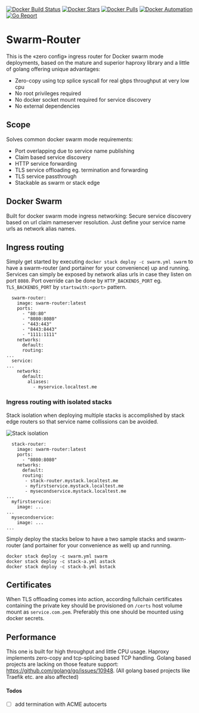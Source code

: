[![Docker Build Status](https://img.shields.io/docker/build/flavioaiello/swarm-router.svg)](https://hub.docker.com/r/flavioaiello/swarm-router/)
[![Docker Stars](https://img.shields.io/docker/stars/flavioaiello/swarm-router.svg)](https://hub.docker.com/r/flavioaiello/swarm-router/)
[![Docker Pulls](https://img.shields.io/docker/pulls/flavioaiello/swarm-router.svg)](https://hub.docker.com/r/flavioaiello/swarm-router/)
[![Docker Automation](
https://img.shields.io/docker/automated/flavioaiello/swarm-router.svg)](https://hub.docker.com/r/flavioaiello/swarm-router/)
[![Go Report](
https://goreportcard.com/badge/github.com/flavioaiello/swarm-router)](https://goreportcard.com/report/github.com/flavioaiello/swarm-router)

# Swarm-Router
This is the «zero config» ingress router for Docker swarm mode deployments, based on the mature and superior haproxy library and a little of golang offering unique advantages:
- Zero-copy using tcp splice syscall for real gbps throughput at very low cpu
- No root privileges required
- No docker socket mount required for service discovery
- No external dependencies

## Scope
Solves common docker swarm mode requirements:
- Port overlapping due to service name publishing 
- Claim based service discovery
- HTTP service forwarding
- TLS service offloading eg. termination and forwarding
- TLS service passthrough
- Stackable as swarm or stack edge

## Docker Swarm
Built for docker swarm mode ingress networking: Secure service discovery based on url claim nameserver resolution. Just define your service name urls as network alias names.

## Ingress routing
Simply get started by executing `docker stack deploy -c swarm.yml swarm` to have a swarm-router (and portainer for your convenience) up and running. Services can simply be exposed by network alias urls in case they listen on port `8080`. Port override can be done by `HTTP_BACKENDS_PORT` eg. `TLS_BACKENDS_PORT` by `startswith:<port>` pattern.

```
  swarm-router:
    image: swarm-router:latest
    ports:
      - "80:80"
      - "8080:8080"
      - "443:443"
      - "8443:8443"
      - "1111:1111"
    networks:
      default:
      routing:
...
  service:
...
    networks:
      default:
        aliases:
          - myservice.localtest.me
```

### Ingress routing with isolated stacks
Stack isolation when deploying multiple stacks is accomplished by stack edge routers so that service name collissions can be avoided.

![Stack isolation](https://github.com/flavioaiello/swarm-router/blob/master/swarm-router.png?raw=true)

```
  stack-router:
    image: swarm-router:latest
    ports:
      - "8080:8080"
    networks:
      default:
      routing:
       - stack-router.mystack.localtest.me
       - myfirstservice.mystack.localtest.me
       - mysecondservice.mystack.localtest.me
...
  myfirstservice:
    image: ...
...
  mysecondservice:
    image: ...
...
```

Simply deploy the stacks below to have a two sample stacks and swarm-router (and portainer for your convenience as well) up and running.
```
docker stack deploy -c swarm.yml swarm
docker stack deploy -c stack-a.yml astack
docker stack deploy -c stack-b.yml bstack
```

## Certificates
When TLS offloading comes into action, according fullchain certificates containing the private key should be provisioned on `/certs` host volume mount as `service.com.pem`. Preferably this one should be mounted using docker secrets.

## Performance
This one is built for high throughput and little CPU usage. Haproxy implements zero-copy and tcp-splicing based TCP handling. Golang based projects are lacking on those feature support: https://github.com/golang/go/issues/10948. (All golang based projects like Traefik etc. are also affected)

#### Todos
- [ ] add termination with ACME autocerts
